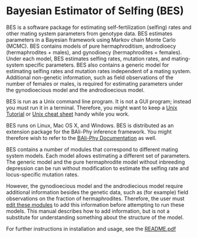 # Bayesian Estimator of Selfing (BES)
BES is a software package for estimating self-fertilization (selfing) rates and other mating system parameters
from genotype data.  BES estimates parameters in a Bayesian framework using Markov chain Monte Carlo (MCMC).
BES contains models of pure hermaphroditism, androdioecy (hermaphrodites + males), and gynodioecy (hermaphrodites +
females). Under each model, BES estimates selfing rates, mutation rates, and mating-system specific parameters.
BES also contains a generic model for estimating selfing rates and mutation rates independent of a mating system.
Additional non-genetic information, such as field observations of the number of females or males, is required for
estimating parameters under the gynodioecious model and the androdioecious model.

BES is run as a Unix command line program.  It is not a GUI program; instead you must run it in a terminal.
Therefore, you might want to keep a [Unix Tutorial](http://www.ee.surrey.ac.uk/Teaching/Unix) or
[Unix cheat sheet](http://www.rain.org/~mkummel/unix.html) handy while you work.

BES runs on Linux, Mac OS X, and Windows.  BES is distributed as an extension package for the BAli-Phy inference framework.
You might therefore wish to refer to the [BAli-Phy Documentation](http://www.bali-phy.org/README.html) as well.

BES contains a number of modules that correspond to different mating system models.  Each model allows
estimating a different set of parameters.  The generic model and the pure hermaphrodite model without
inbreeding depression can be run without modification to estimate the selfing rate and locus-specific mutation rates.

However, the gynodioecious model and the androdiecious model require additional information besides the genetic data,
such as (for example) field observations on the fraction of hermaphrodites.  Therefore,
the user must [edit these modules](#specifying-additional-information) to add this information before attempting to run these models.  This manual
describes how to add information, but is not a substitute for understanding something about the structure of the
model.

For further instructions in installation and usage, see the [README.pdf](https://raw.githubusercontent.com/bredelings/BayesianEstimatorSelfing/master/doc/README.pdf)
